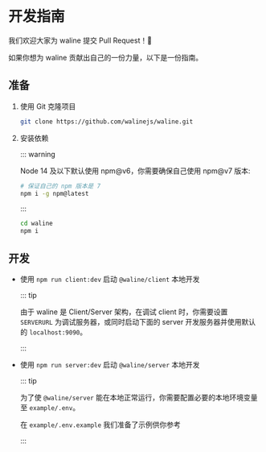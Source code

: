 # 开发指南

我们欢迎大家为 waline 提交 Pull Request！:tada:

如果你想为 waline 贡献出自己的一份力量，以下是一份指南。

## 准备

1. 使用 Git 克隆项目

   ```bash
   git clone https://github.com/walinejs/waline.git
   ```

1. 安装依赖

   ::: warning

   Node 14 及以下默认使用 npm@v6，你需要确保自己使用 npm@v7 版本:

   ```bash
   # 保证自己的 npm 版本是 7
   npm i -g npm@latest
   ```

   :::

   ```bash
   cd waline
   npm i
   ```

## 开发

- 使用 `npm run client:dev` 启动 `@waline/client` 本地开发

  ::: tip

  由于 waline 是 Client/Server 架构，在调试 client 时，你需要设置 `SERVERURL` 为调试服务器，或同时启动下面的 server 开发服务器并使用默认的 `localhost:9090`。

  :::

- 使用 `npm run server:dev` 启动 `@waline/server` 本地开发

  ::: tip

  为了使 `@waline/server` 能在本地正常运行，你需要配置必要的本地环境变量至 `example/.env`。

  在 `example/.env.example` 我们准备了示例供你参考

  :::
